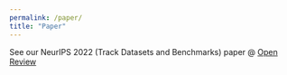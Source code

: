 ```yaml
---
permalink: /paper/
title: "Paper"
---
```


See our NeurIPS 2022 (Track Datasets and Benchmarks) paper @ [Open Review](https://openreview.net/forum?id=FA9jVbCIgBh)
